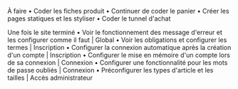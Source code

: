 À faire
• Coder les fiches produit
• Continuer de coder le panier
• Créer les pages statiques et les styliser
• Coder le tunnel d'achat

Une fois le site terminé
• Voir le fonctionnement des message d'erreur et les configurer comme il faut | Global
• Voir les obligations et configurer les termes | Inscription
• Configurer la connexion automatique après la création d'un compte | Inscription
• Configurer le mise en mémoire d'un compte lors de sa connexion | Connexion
• Configurer une fonctionnalité pour les mots de passe oubliés | Connexion
• Préconfigurer les types d'article et les tailles | Accès administrateur

